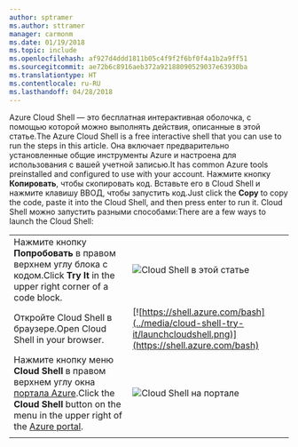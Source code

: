 ```yaml
---
author: sptramer
ms.author: sttramer
manager: carmonm
ms.date: 01/19/2018
ms.topic: include
ms.openlocfilehash: af927d4ddd1811b05c4f9f2f6bf0f4a1b2a9ff51
ms.sourcegitcommit: ae72b6c8916aeb372a92188090529037e63930ba
ms.translationtype: HT
ms.contentlocale: ru-RU
ms.lasthandoff: 04/28/2018
---
```

<span data-ttu-id="05cae-101">Azure Cloud Shell — это бесплатная интерактивная оболочка, с помощью которой можно выполнять действия, описанные в этой статье.</span><span class="sxs-lookup"><span data-stu-id="05cae-101">The Azure Cloud Shell is a free interactive shell that you can use to run the steps in this article.</span></span> <span data-ttu-id="05cae-102">Она включает предварительно установленные общие инструменты Azure и настроена для использования с вашей учетной записью.</span><span class="sxs-lookup"><span data-stu-id="05cae-102">It has common Azure tools preinstalled and configured to use with your account.</span></span> <span data-ttu-id="05cae-103">Нажмите кнопку **Копировать**, чтобы скопировать код. Вставьте его в Cloud Shell и нажмите клавишу ВВОД, чтобы запустить код.</span><span class="sxs-lookup"><span data-stu-id="05cae-103">Just click the **Copy** to copy the code, paste it into the Cloud Shell, and then press enter to run it.</span></span>  <span data-ttu-id="05cae-104">Cloud Shell можно запустить разными способами:</span><span class="sxs-lookup"><span data-stu-id="05cae-104">There are a few ways to launch the Cloud Shell:</span></span>

|  |   |
|-----------------------------------------------|---|
| <span data-ttu-id="05cae-105">Нажмите кнопку **Попробовать** в правом верхнем углу блока с кодом.</span><span class="sxs-lookup"><span data-stu-id="05cae-105">Click **Try It** in the upper right corner of a code block.</span></span> | ![Cloud Shell в этой статье](../media/cloud-shell-try-it/cli-try-it.png) |
| <span data-ttu-id="05cae-107">Откройте Cloud Shell в браузере.</span><span class="sxs-lookup"><span data-stu-id="05cae-107">Open Cloud Shell in your browser.</span></span> | [![https://shell.azure.com/bash](../media/cloud-shell-try-it/launchcloudshell.png)](https://shell.azure.com/bash) |
| <span data-ttu-id="05cae-108">Нажмите кнопку меню **Cloud Shell** в правом верхнем углу окна [портала Azure](https://portal.azure.com).</span><span class="sxs-lookup"><span data-stu-id="05cae-108">Click the **Cloud Shell** button on the menu in the upper right of the [Azure portal](https://portal.azure.com).</span></span> |    ![Cloud Shell на портале](../media/cloud-shell-try-it/cloud-shell-menu.png) |
|  |  |

